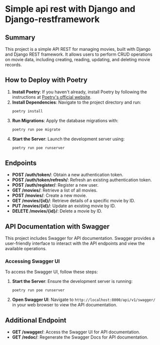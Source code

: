 # Simple api rest with Django and Django-restframework
## Summary
This project is a simple API REST for managing movies, built with Django and Django REST framework. It allows users to perform CRUD operations on movie data, including creating, reading, updating, and deleting movie records.

## How to Deploy with Poetry
1. **Install Poetry**: If you haven't already, install Poetry by following the instructions at [Poetry's official website](https://python-poetry.org/docs/#installation).
2. **Install Dependencies**: Navigate to the project directory and run:
    ```bash
    poetry install
    ```
3. **Run Migrations**: Apply the database migrations with:
    ```bash
    poetry run poe migrate
    ```
4. **Start the Server**: Launch the development server using:
    ```bash
    poetry run poe runserver
    ```

## Endpoints
- **POST /auth/token/**: Obtain a new authentication token.
- **POST /auth/token/refresh/**: Refresh an existing authentication token.
- **POST /auth/register/**: Register a new user.
- **GET /movies/**: Retrieve a list of all movies.
- **POST /movies/**: Create a new movie.
- **GET /movies/{id}/**: Retrieve details of a specific movie by ID.
- **PUT /movies/{id}/**: Update an existing movie by ID.
- **DELETE /movies/{id}/**: Delete a movie by ID.

## API Documentation with Swagger
This project includes Swagger for API documentation. Swagger provides a user-friendly interface to interact with the API endpoints and view the available operations.

### Accessing Swagger UI
To access the Swagger UI, follow these steps:
1. **Start the Server**: Ensure the development server is running:
    ```bash
    poetry run poe runserver
    ```
2. **Open Swagger UI**: Navigate to `http://localhost:8000/api/v1/swagger/` in your web browser to view the API documentation.

## Additional Endpoint
- **GET /swagger/**: Access the Swagger UI for API documentation.
- **GET /redoc/**: Regenerate the Swagger Docs for API documentation.